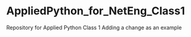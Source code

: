 # AppliedPython_for_NetEng_Class1
Repository for Applied Python Class 1
Adding a change as an example
